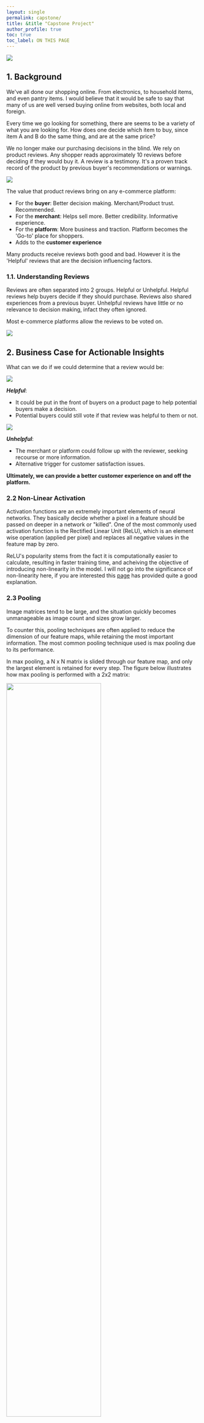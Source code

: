 ```yaml
---
layout: single
permalink: capstone/
title: &title "Capstone Project"
author_profile: true
toc: true
toc_label: ON THIS PAGE
---
```

<img src="/assets/images/capstone_banner.jpg">

## 1. Background

We've all done our shopping online. From electronics, to household items, and even pantry items. I would believe that it would be safe to say that many of us are well versed buying online from websites, both local and foreign.

Every time we go looking for something, there are seems to be a variety of what you are looking for. How does one decide which item to buy, since item A and B do the same thing, and are at the same price?

We no longer make our purchasing decisions in the blind. We rely on product reviews. Any shopper reads approximately 10 reviews before deciding if they would buy it. A review is a testimony. It's a proven track record of the product by previous buyer's recommendations or warnings.

<img src="/assets/images/capstone_review.jpg">

The value that product reviews bring on any e-commerce platform:
* For the **buyer**: Better decision making. Merchant/Product trust. Recommended.
* For the **merchant**: Helps sell more. Better credibility. Informative experience.
* For the **platform**: More business and traction. Platform becomes the 'Go-to' place for shoppers.
* Adds to the **customer experience**

Many products receive reviews both good and bad. However it is the 'Helpful' reviews that are the decision influencing factors.

### 1.1. Understanding Reviews

Reviews are often separated into 2 groups. Helpful or Unhelpful. Helpful reviews help buyers decide if they should purchase. Reviews also shared experiences from a previous buyer. Unhelpful reviews have little or no relevance to decision making, infact they often ignored.

Most e-commerce platforms allow the reviews to be voted on.

<img src="/assets/images/capstone_eg.jpg">

## 2. Business Case for Actionable Insights

What can we do if we could determine that a review would be:

<img src="/assets/images/capstone_helpful.jpg">

_**Helpful**_:
* It could be put in the front of buyers on a product page to help potential buyers make a decision.
* Potential buyers could still vote if that review was helpful to them or not.

<img src="/assets/images/capstone_unhelpful.jpg">

_**Unhelpful**_:
* The merchant or platform could follow up with the reviewer, seeking recourse or more information.
* Alternative trigger for customer satisfaction issues.

**Ultimately, we can provide a better customer experience on and off the platform.**


### 2.2 Non-Linear Activation

Activation functions are an extremely important elements of neural networks. They basically decide whether a pixel in a feature should be passed on deeper in a network or "killed". One of the most commonly used activation function is the Rectified Linear Unit (ReLU), which is an element wise operation (applied per pixel) and replaces all negative values in the feature map by zero. 

ReLU's popularity stems from the fact it is computationally easier to calculate, resulting in faster training time, and acheiving the objective of introducing non-linearity in the model. I will not go into the significance of non-linearity here, if you are interested this [page]() has provided quite a good explanation. 

### 2.3 Pooling

Image matrices tend to be large, and the situation quickly becomes unmanageable as image count and sizes grow larger. 

To counter this, pooling techniques are often applied to reduce the dimension of our feature maps, while retaining the most important information. The most common pooling technique used is max pooling due to its performance. 

In max pooling, a N x N matrix is slided through our feature map, and only the largest element is retained for every step. The figure below illustrates how max pooling is performed with a 2x2 matrix:

<img src="/assets/images/maxpool.gif" width="70%">

### 2.4 Fully Connected Layer
The final part to a CNN is always a Fully Connected Layer. The term “fully connected” implies that every neuron in the previous layer is connected to every neuron on the next. The Fully Connected layer is a traditional Multi Layer Perceptron that uses a softmax activation function in the output layer. This softmax activation function works by assigning a probability to each of the training category, such that it adds up to 1. The category with the highest probability will then be the prediction.  

Think of this part like a puzzle. Prior to this, the features extracted can be thought of as pieces to the puzzle. One then has to join all of these pieces before you can get and comprehend the image.

Now that we have an understanding on how CNN works, its time to move on to our star today Joe. Read on to find out how he is built!

## 3. Methodology
The approach to building Joe can be split into 4 main parts:
1. Mining the dataset
2. Pre-process the images
3. Buildning and training the CNN
4. Evaluating results

### 3.1 Dataset
The dataset used for this project are obtained from 2 sources:
* [VegFru](http://openaccess.thecvf.com/content_ICCV_2017/papers/Hou_VegFru_A_Domain-Specific_ICCV_2017_paper.pdf) database from University of Science and Technology China.  
* Web scraped from the internet (Primary Source)

A total of 15 fruits and vegetables are selected for training Joe:
1. Apple
2. Asparagus
3. Banana
4. Broccoli
5. Cabbage
6. Capsicums
7. Cherry
8. Cherry Tomato
9. Chilli
10. Grapes
11. Mango
12. Pak Choi
13. Soursop
14. Spinach
15. Strawberry

Each category contains at least 2,000 images to ensure sufficient representation, for a grand total of 37,000 images used. 

It is highly recommended that your images contain a good mix of clean and noisy images. The rationale behind is clean images will train the machine to pinpoint the object of interest, whereas noisy images will train the machine for real world application.

Sample Images:
<img src="/assets/images/Sample.png" width="100%">

Main packages used for Joe:
1. Numpy
2. PIL
3. os, shutil
5. matplotlib
6. sci-kit learn
7. keras with tensorflow-gpu backend


### 3.2 Preprocessing Images
The preprocessing stage can be split into 3 main steps:
1. Manual review and removal of irrelevant images
2. Cropping and renaming of images with Python for easy reference
3. Train-validate-test split with Python

For point 3, 100 images are randomly selected from each category for testing. A 80/20 split is done randomly on the remaining images for training and validation. I shall not go into details here, and the codes to above can be found on my github.


## 4. Building Joe with Keras

Now its time to go into the architecture of Joe!

### 4.1 Defining Joe's Architecture
 
```python
input_shape = (128, 128, 3)
num_classes = 15

model = Sequential()

model.add(Convolution2D(32, (3, 3), padding='same', activation='relu', input_shape=input_shape))
model.add(BatchNormalization())
model.add(Convolution2D(32, (3, 3), padding='same', activation='relu'))
model.add(BatchNormalization())
model.add(MaxPooling2D(pool_size=(2, 2)))
model.add(Dropout(0.25))

model.add(Convolution2D(64, (3, 3), padding='same', activation='relu'))
model.add(BatchNormalization())
model.add(Convolution2D(64, (3, 3), padding='same', activation='relu'))
model.add(BatchNormalization())
model.add(MaxPooling2D(pool_size=(2, 2)))
model.add(Dropout(0.25))

model.add(Convolution2D(128, (3, 3), padding='same', activation='relu'))
model.add(BatchNormalization())
model.add(Convolution2D(128, (3, 3), padding='same', activation='relu'))
model.add(BatchNormalization())
model.add(MaxPooling2D(pool_size=(2, 2)))
model.add(Dropout(0.25))

model.add(Flatten())
model.add(Dense(256, activation='relu'))
model.add(BatchNormalization())
model.add(Dropout(0.5))
model.add(Dense(num_classes, activation='softmax'))

model.compile(loss='categorical_crossentropy', optimizer='adam',metrics=["accuracy"])
```

To understand the model above, each Convolution2D() defines a single convolution layer. Using the first layer as an example:
* 32 refers to the number of filters used
* (3,3) refers to the size of the filter
* Activation function to use is ReLU
* Input shape of (128,128,3) refers to the width, height, number of colour channels of the input image

Notice that there is a parameter called padding. Recall the earlier illustration on filters in section 2.1, the resulting feature map is always smaller than that of the original. A 'same' padding will ensure the input and output of the convolution layer to be of the same size through a technique called zero padding.

We have also added various Dropout layers in our Keras model. At each dropout layer, a portion of the features extracted will be randomly discarded based on the fraction defined. The Dropout layer acts like a regulariser to prevent overfitting of Joe.


### 4.2. Training Joe

Keras has provided a very useful ImageDataGenerator class that defines the configuration for image data preparation and augmentation. This allows images to be augmented real time on the fly before being pass into the CNN, which has an effect of artificially increasing your dataset. 

Each specification defined this class can potentially increase your dataset by 100%, which is especially useful when your dataset is small. For a full list of options, you may refer to [Keras documentation](https://keras.io/preprocessing/image/).

```python
train_datagen = ImageDataGenerator(rescale = 1./255,
                                   width_shift_range = 0.1,
                                   height_shift_range = 0.1,
                                   rotation_range = 40,
                                   zoom_range = 0.2,
                                   horizontal_flip = True)

validate_datagen = ImageDataGenerator(rescale = 1./255)

training_set = train_datagen.flow_from_directory(Training_images,
                                                 target_size = (128, 128),
                                                 batch_size = 32,
                                                 class_mode = 'categorical')

validate_set = validate_datagen.flow_from_directory(Validation_images,
                                                    target_size = (128, 128),
                                                    batch_size = 32,
                                                    class_mode = 'categorical')
```

Joe is then trained by calling the fit generator method from Keras. We train Joe over 200 epochs and a batch size of 32. To put it simply, an epoch is considered completed when the machine has run through your entire dataset once.

```python
hist = model.fit_generator(training_set,
                           steps_per_epoch = (training_count//batch_size),
                           epochs = 200,
                           validation_data = validation_set,
                           validation_steps = (validation_count//batch_size),  
                           callbacks = [csv_log, checkpointer])
```

### 4.3 Model Evaluation
After training, we will test our model on the 1,500 test images selected during the pre-processing stage, which are images Joe has never seen before. This is crucial as it checks if our model is good at generalising new images and not just on images it is trained on i.e. overfitting.

We will choose the model weights at epoch 125 for the test as it has the best loss and accuracy, and use the f1-score as the key metric to evaluate Joe.

**Confusion Matrix:**
![png](cap/output_18_0.png)

**Classification report**

                   precision    recall  f1-score   support
    
            Apple       1.00      0.93      0.96       100
        Asparagus       0.99      0.95      0.97       100
           Banana       0.99      0.99      0.99       100
         Broccoli       0.97      0.99      0.98       100
          Cabbage       0.93      0.99      0.96       100
        Capsicums       0.96      0.96      0.96       100
           Cherry       0.97      0.98      0.98       100
    Cherry Tomato       0.94      0.99      0.97       100
           Chilli       0.99      0.94      0.96       100
           Grapes       0.93      0.99      0.96       100
            Mango       0.98      0.99      0.99       100
          Pakchoi       0.94      0.96      0.95       100
          Soursop       0.98      0.95      0.96       100
          Spinach       0.99      0.93      0.96       100
       Strawberry       0.96      0.98      0.97       100
    
      avg / total       0.97      0.97      0.97      1500


Not bad at all! Joe scored a astonishing 97% in test accuracy! I have taken a step further to evaluate the top 3 error rate. Simply put, if the correct label is predicted within the top 3 probabilities, it will be considered as correct. This further improves our accuracy to 99.9% wow!

## 5. Transfer learning

We will next attempt to build Joe via transfer learning to see if a better f1-score can be obtain. Transfer learning is the process of utilising knowledge from a particular task/domain to model for another task/domain, in our case through the use of pre-trained model.

Luckily for us, Keras has a [list](https://keras.io/applications/) of pre-trained models for our implementation. In this project, we will utilise Google's Inception_V3 model and retrain the last layer of the model to classify our 15 groceries. 

### 5.1 Defining the architecture
Retraining the model is as simple as loading up the model in your terminal, and specifying the images that you wish to classify.

```python
img_width, img_height = 299, 299 #fixed size for InceptionV3
batch_size = 32

# create the base pre-trained model
inception_model = InceptionV3(weights='imagenet', include_top=False)

# add a global spatial average pooling layer
x = inception_model.output
x = GlobalAveragePooling2D()(x)
# let's add a fully-connected layer
x = Dense(1024, activation='relu')(x)
# and an output layer with 15 classes
predictions = Dense(15, activation='softmax')(x)

# this is the model we will train
model = Model(inputs=inception_model.input, outputs=predictions)

# training only the top layers (which were randomly initialized)
# i.e. freeze all convolutional InceptionV3 layers
for layer in inception_model.layers:
    layer.trainable = False

# compile the model
model.compile(optimizer='rmsprop', loss='categorical_crossentropy')

```

Likewise, we call on the ImageDataGenerator class from Keras before training the model using the fit generator method.

### 5.2 Model Evaluation
**Confusion Matrix:**
![png](cap/output_15_0.png)

**Classification report**

                   precision    recall  f1-score   support
    
            Apple       0.87      0.83      0.85       100
        Asparagus       1.00      0.76      0.86       100
           Banana       0.94      0.96      0.95       100
         Broccoli       0.96      0.99      0.98       100
          Cabbage       1.00      0.93      0.96       100
        Capsicums       0.90      0.95      0.92       100
           Cherry       0.88      0.80      0.84       100
    Cherry Tomato       0.74      0.97      0.84       100
           Chilli       0.94      0.75      0.83       100
           Grapes       0.90      0.89      0.89       100
            Mango       0.97      0.90      0.93       100
          Pakchoi       0.89      0.97      0.93       100
          Soursop       0.96      1.00      0.98       100
          Spinach       0.85      0.95      0.90       100
       Strawberry       0.94      1.00      0.97       100
    
      avg / total       0.92      0.91      0.91      1500

Sadly, this model only gave us a f1-score of 91%.


## 6. Key Insights
1. **Keras Model**
    - Reviewing the wrongly classified images of the model, some are due to abnormalities like being in a package, some due to distortion of the image
    - For abnormalities, further training with images of such abnormalities will allow us to classify them correctly going forward  
    - In regards to distortion, all images should be cropped first to a square dimension before passing through a CNN
    
2. **Transfer learning**   
    - Being a CNN with much more layers and complexity than our Keras model, one may be puzzled why a lower score was achieved
    - Upon investigation, although Inception V3 was trained on millions of images, only 5 of our classes were represented.  
    - One way to overcome this will be to train more layers instead of only the last in the model to ensure representation of the other classes

3. **Business use case**
    - Both the Transfer Learning model and Keras model have their pros and cons. Some of their advantages are as follows: 

        * **Keras Model**
            - Full control of hyper-parameters
            - Full control of trainable features, depth and complexity of the model  

        * **Transfer learning**
            - Easy to apply
            - Models from different domains may be applicable to business use cases from differing domains  
    
   From a business perspective, it is important to consider whether there is sufficient time to develop the model, or whether accuracy is preferred over speed and utility.
    
4. **Other models**
    Support Vector Machines, Fuzzy measures and Genetic Algorithms exist to classify images. But due to the time constraints of the capstone project, we are only able to explore deep learning, which is by far, out performing the other algorithms according to various research papers. It is still important to give the other models a try for a more in-depth comparison.

## 7. Final words and future work
That's all for now. I do hope you had enjoy reading this and manage to have some takeaways.

Some future work on this that I am currently exploring:
1. Explore object detection techniques where multiple items can be classified in a single image
2. Build an application for Joe (WIP)
